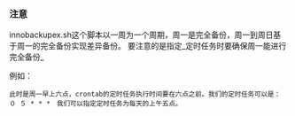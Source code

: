 ### 注意
  innobackupex.sh这个脚本以一周为一个周期，周一是完全备份，周一到周日基于周一的完全备份实现差异备份。
  要注意的是指定_定时任务时要确保周一能进行完全备份_
  
  例如：
  
    此时是周一早上六点，crontab的定时任务执行时间要在六点之前。我们的定时任务可以是： ０ ５ * * *　我们可以指定定时任务为每天的上午五点。
